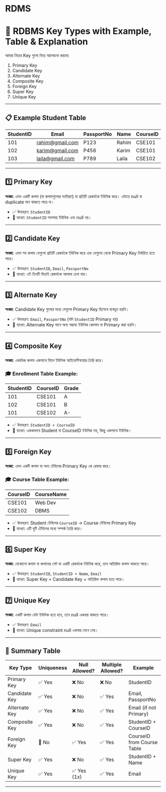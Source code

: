 # RDMS

# 🔑 RDBMS Key Types with Example, Table & Explanation

আমরা নিচের Key গুলো নিয়ে আলোচনা করবো:

1. Primary Key
2. Candidate Key
3. Alternate Key
4. Composite Key
5. Foreign Key
6. Super Key
7. Unique Key

---

## 📋 Example Student Table

| StudentID | Email           | PassportNo | Name  | CourseID |
| --------- | --------------- | ---------- | ----- | -------- |
| 101       | rahim@gmail.com | P123       | Rahim | CSE101   |
| 102       | karim@gmail.com | P456       | Karim | CSE101   |
| 103       | laila@gmail.com | P789       | Laila | CSE102   |

---

## 1️⃣ Primary Key

**সংজ্ঞা:** এমন একটি কলাম (বা কলামগুলোর সংমিশ্রণ) যা প্রতিটি রেকর্ডকে ইউনিক করে। এটাতে null বা duplicate মান থাকতে পারে না।

- ✅ উদাহরণ: `StudentID`
- 📌 ব্যাখ্যা: `StudentID` সবসময় ইউনিক এবং null নয়।

---

## 2️⃣ Candidate Key

**সংজ্ঞা:** এমন সব কলাম যেগুলো প্রতিটি রেকর্ডকে ইউনিক করে এবং যেগুলো থেকে Primary Key নির্বাচিত হতে পারে।

- ✅ উদাহরণ: `StudentID`, `Email`, `PassportNo`
- 📌 ব্যাখ্যা: এই তিনটি দিয়েই রেকর্ডকে আলাদা চেনা যায়।

---

## 3️⃣ Alternate Key

**সংজ্ঞা:** Candidate Key গুলোর মধ্যে যেগুলো Primary Key হিসেবে ব্যবহৃত হয়নি।

- ✅ উদাহরণ: `Email`, `PassportNo` (যদি `StudentID` Primary হয়)
- 📌 ব্যাখ্যা: Alternate Key মানে অন্য সম্ভাব্য ইউনিক কোলাম যা Primary করা হয়নি।

---

## 4️⃣ Composite Key

**সংজ্ঞা:** একাধিক কলাম একসাথে মিলে ইউনিক আইডেন্টিফায়ার তৈরি করে।

### 🎓 Enrollment Table Example:

| StudentID | CourseID | Grade |
| --------- | -------- | ----- |
| 101       | CSE101   | A     |
| 102       | CSE101   | B     |
| 101       | CSE102   | A-    |

- ✅ উদাহরণ: `StudentID + CourseID`
- 📌 ব্যাখ্যা: এককভাবে Student বা CourseID ইউনিক নয়, কিন্তু একসাথে ইউনিক।

---

## 5️⃣ Foreign Key

**সংজ্ঞা:** এমন একটি কলাম যা অন্য টেবিলের Primary Key কে রেফার করে।

### 🎓 Course Table Example:

| CourseID | CourseName |
| -------- | ---------- |
| CSE101   | Web Dev    |
| CSE102   | DBMS       |

- ✅ উদাহরণ: Student টেবিলের `CourseID` → Course টেবিলের Primary Key
- 📌 ব্যাখ্যা: এটি দুটি টেবিলের মধ্যে সম্পর্ক তৈরি করে।

---

## 6️⃣ Super Key

**সংজ্ঞা:** যেকোনো কলাম বা কলামের সেট যা একটি রেকর্ডকে ইউনিক করে, তবে অতিরিক্ত কলাম থাকতে পারে।

- ✅ উদাহরণ: `StudentID`, `StudentID + Name`, `Email`
- 📌 ব্যাখ্যা: Super Key = Candidate Key + অতিরিক্ত কলাম হতে পারে।

---

## 7️⃣ Unique Key

**সংজ্ঞা:** একটি কলাম যেটা ইউনিক হতে হবে, তবে null একবার থাকতে পারে।

- ✅ উদাহরণ: `Email`
- 📌 ব্যাখ্যা: Unique constraint null একবার মেনে নেয়।

---

## 🔄 Summary Table

| Key Type      | Uniqueness | Null Allowed? | Multiple Allowed? | Example                    |
| ------------- | ---------- | ------------- | ----------------- | -------------------------- |
| Primary Key   | ✅ Yes     | ❌ No         | ❌ No             | StudentID                  |
| Candidate Key | ✅ Yes     | ❌ No         | ✅ Yes            | Email, PassportNo          |
| Alternate Key | ✅ Yes     | ❌ No         | ✅ Yes            | Email (if not Primary)     |
| Composite Key | ✅ Yes     | ❌ No         | ✅ Yes            | StudentID + CourseID       |
| Foreign Key   | 🚫 No      | ✅ Yes        | ✅ Yes            | CourseID from Course Table |
| Super Key     | ✅ Yes     | ❌ No         | ✅ Yes            | StudentID + Name           |
| Unique Key    | ✅ Yes     | ✅ Yes (1x)   | ✅ Yes            | Email                      |

---
